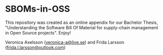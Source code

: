 # SBOMs-in-OSS
This repository was created as an online appendix for our Bachelor Thesis, "Understanding the Software Bill Of  Material for supply-chain management  in Open Source projects". 
Enjoy!

Veronica Axelsson (veronica-a@live.se) and Frida Larsson (frida.l.larsson@outlook.com)
